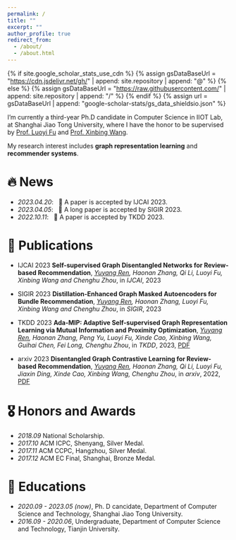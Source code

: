 ```yaml
---
permalink: /
title: ""
excerpt: ""
author_profile: true
redirect_from: 
  - /about/
  - /about.html
---
```


{% if site.google_scholar_stats_use_cdn %}
{% assign gsDataBaseUrl = "https://cdn.jsdelivr.net/gh/" | append: site.repository | append: "@" %}
{% else %}
{% assign gsDataBaseUrl = "https://raw.githubusercontent.com/" | append: site.repository | append: "/" %}
{% endif %}
{% assign url = gsDataBaseUrl | append: "google-scholar-stats/gs_data_shieldsio.json" %}

<span class='anchor' id='about-me'></span>


I’m currently a third-year Ph.D candidate in Computer Science in IIOT Lab, at Shanghai Jiao Tong University, where I have the honor to be supervised by [Prof. Luoyi Fu](https://www.cs.sjtu.edu.cn/~fu-ly/index.html) and [Prof. Xinbing Wang](https://www.cs.sjtu.edu.cn/~wang-xb/).

My research interest includes **graph representation learning** and **recommender systems**. 


# 🔥 News
- *2023.04.20*: &nbsp; 🎉 A paper is accepted by IJCAI 2023. 
- *2023.04.05*: &nbsp; 🎉 A long paper is accepted by SIGIR 2023. 
- *2022.10.11*: &nbsp; 🎉 A paper is accepted by TKDD 2023. 

# 📝 Publications 

- <span class='paper-badge'>IJCAI 2023</span> **Self-supervised Graph Disentangled Networks for Review-based Recommendation**, *<u>Yuyang Ren</u>, Haonan Zhang, Qi Li, Luoyi Fu, Xinbing Wang and Chenghu Zhou*, in *IJCAI*, 2023

- <span class='paper-badge'>SIGIR 2023</span> **Distillation-Enhanced Graph Masked Autoencoders for Bundle Recommendation**, *<u>Yuyang Ren</u>, Haonan Zhang, Luoyi Fu, Xinbing Wang and Chenghu Zhou*, in *SIGIR*, 2023

- <span class='paper-badge'>TKDD 2023</span> **Ada-MIP: Adaptive Self-supervised Graph Representation Learning via Mutual Information and Proximity Optimization**, *<u>Yuyang Ren</u>, Haonan Zhang, Peng Yu, Luoyi Fu, Xinde Cao, Xinbing Wang, Guihai Chen, Fei Long, Chenghu Zhou*, in *TKDD*, 2023, [PDF](https://dl.acm.org/doi/pdf/10.1145/3568165)

- <span class='paper-badge'>arxiv 2023</span> **Disentangled Graph Contrastive Learning for Review-based Recommendation**, *<u>Yuyang Ren</u>, Haonan Zhang, Qi Li, Luoyi Fu, Jiaxin Ding, Xinde Cao, Xinbing Wang, Chenghu Zhou*, in *arxiv*, 2022, [PDF](https://arxiv.org/pdf/2209.01524)



# 🎖 Honors and Awards
- *2018.09* National Scholarship. 
- *2017.10* ACM ICPC, Shenyang, Silver Medal. 
- *2017.11* ACM CCPC, Hangzhou, Silver Medal. 
- *2017.12* ACM EC Final, Shanghai, Bronze Medal. 

# 📖 Educations
- *2020.09 - 2023.05 (now)*, Ph. D cancidate, Department of Computer Science and Technology, Shanghai Jiao Tong University. 
- *2016.09 - 2020.06*, Undergraduate, Department of Computer Science and Technology, Tianjin University. 


